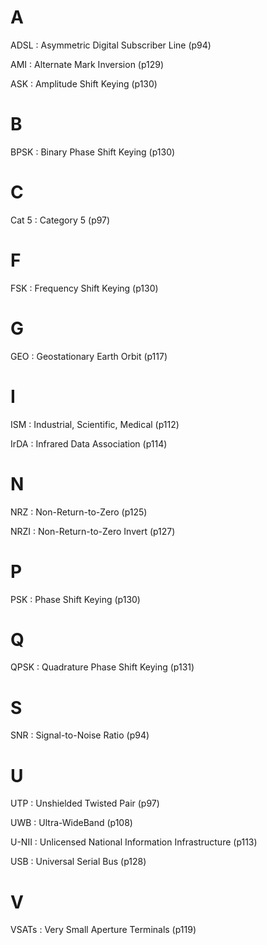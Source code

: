 # A

ADSL : Asymmetric Digital Subscriber Line (p94)

AMI : Alternate Mark Inversion (p129)

ASK : Amplitude Shift Keying (p130)

# B

BPSK : Binary Phase Shift Keying (p130)

# C

Cat 5 : Category 5 (p97)

# F

FSK : Frequency Shift Keying (p130)

# G

GEO : Geostationary Earth Orbit (p117)

# I

ISM : Industrial, Scientific, Medical (p112)

IrDA : Infrared Data Association (p114)

# N

NRZ : Non-Return-to-Zero (p125)

NRZI : Non-Return-to-Zero Invert (p127)

# P

PSK : Phase Shift Keying (p130)

# Q

QPSK : Quadrature Phase Shift Keying (p131)

# S

SNR : Signal-to-Noise Ratio (p94)

# U

UTP : Unshielded Twisted Pair (p97)

UWB : Ultra-WideBand (p108)

U-NII : Unlicensed National Information Infrastructure (p113)

USB : Universal Serial Bus (p128)

# V

VSATs : Very Small Aperture Terminals (p119)

